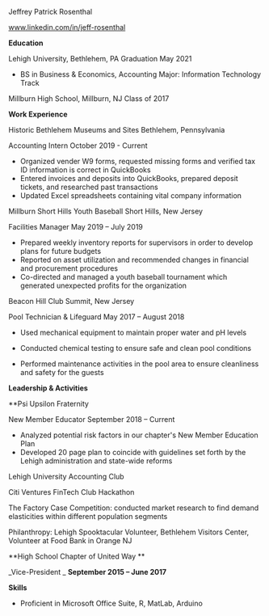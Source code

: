 Jeffrey Patrick Rosenthal

www.linkedin.com/in/jeff-rosenthal

**Education**

Lehigh University, Bethlehem, PA                                                                                  Graduation May 2021

- BS in Business &amp; Economics, Accounting Major: Information Technology Track


Millburn High School, Millburn, NJ                                                                                      Class of 2017

**Work Experience**

Historic Bethlehem Museums and Sites                                                                          Bethlehem, Pennsylvania

Accounting Intern                                                                                              October 2019 - Current

- Organized vender W9 forms, requested missing forms and verified tax ID information is correct in QuickBooks
- Entered invoices and deposits into QuickBooks, prepared deposit tickets, and researched past transactions
- Updated Excel spreadsheets containing vital company information

Millburn Short Hills Youth Baseball                                                                          Short Hills, New Jersey

Facilities Manager                                                                                              May 2019 – July 2019

- Prepared weekly inventory reports for supervisors in order to develop plans for future budgets
- Reported on asset utilization and recommended changes in financial and procurement procedures
- Co-directed and managed a youth baseball tournament which generated unexpected profits for the organization

Beacon Hill Club                                                                                                  Summit, New Jersey

Pool Technician & Lifeguard                                                                                   May 2017 – August 2018

- Used mechanical equipment to maintain proper water and pH levels

- Conducted chemical testing to ensure safe and clean pool conditions
- Performed maintenance activities in the pool area to ensure cleanliness and safety for the guests

**Leadership & Activities**

**Psi Upsilon Fraternity                                                                                      

New Member Educator                                                                                                              September 2018 – Current

- Analyzed potential risk factors in our chapter&#39;s New Member Education Plan
- Developed 20 page plan to coincide with guidelines set forth by the Lehigh administration and state-wide reforms

Lehigh University Accounting Club

Citi Ventures FinTech Club Hackathon

The Factory Case Competition: conducted market research to find demand elasticities within different population segments

Philanthropy: Lehigh Spooktacular Volunteer, Bethlehem Visitors Center, Volunteer at Food Bank in Orange NJ

**High School Chapter of United Way                                                                               **

_Vice-President                                                                                        _ **September 2015 – June 2017**

**Skills**

- Proficient in Microsoft Office Suite, R, MatLab, Arduino
